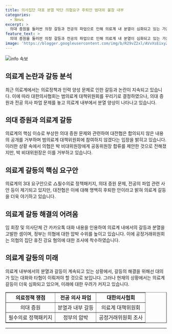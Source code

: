 ```yaml
---
title: 의사집단 대표 분열 박단 의협요구 후퇴안 범대위 불참 내부
categories:
  - News
excerpt: >
  의대 증원을 둘러싼 의정 갈등과 전공의 파업으로 인해 의료계 내 분열이 심화되고 있는 가운데, 대한의사협회가 범의료계 대책위원회를 구성하겠다는 방침을 밝혔다. 하지만 대한전공의협의회는 이에 반발하며 내분을 드러내고 있으며, 정부는 의협의 집단 휴진 강요 혐의를 조사 중이다. 공정거래위원회는 이 조사를 통해 의사들에게 강요가 있었는지 확인할 예정이다. 이러한 논란 속에서 의료계의 미래에 대한 우려가 커지고 있다.
feature_text: >
  의대 증원을 둘러싼 의정 갈등과 전공의 파업으로 인해 의료계 내 분열이 심화되고 있는 가운데, 대한의사협회가 범의료계 대책위원회를 구성하겠다는 방침을 밝혔다. 하지만 대한전공의협의회는 이에 반발하며 내분을 드러내고 있으며, 정부는 의협의 집단 휴진 강요 혐의를 조사 중이다. 공정거래위원회는 이 조사를 통해 의사들에게 강요가 있었는지 확인할 예정이다. 이러한 논란 속에서 의료계의 미래에 대한 우려가 커지고 있다.
image: 'https://blogger.googleusercontent.com/img/b/R29vZ2xl/AVvXsEixyZcFfHzMRdzZMjFBmAUKJYCLCGyLL1o632UiGVXcaFdKo_bkvkuCioo0uUKlGfBVcT3P84aROyZIXSBEx3Aw5nCQ3pTgDom1WDC4m8eifvWiAmWEEVb4x6G_l8C0QH225ldMjyaFvpxGEBGNO37VmDTDMHGhJPq73UglMfDca1-0aw/s1600/blogspot.png'
---
```


<p><img src="https://blogger.googleusercontent.com/img/b/R29vZ2xl/AVvXsEixyZcFfHzMRdzZMjFBmAUKJYCLCGyLL1o632UiGVXcaFdKo_bkvkuCioo0uUKlGfBVcT3P84aROyZIXSBEx3Aw5nCQ3pTgDom1WDC4m8eifvWiAmWEEVb4x6G_l8C0QH225ldMjyaFvpxGEBGNO37VmDTDMHGhJPq73UglMfDca1-0aw/s1600/blogspot.png" alt="info 속보" /></p>

<h2 data-ke-size="size26">의료계 논란과 갈등 분석</h2>

<p data-ke-size="size16">최근 의료계에서는 의료정책과 인력 양성 문제로 인한 갈등과 논란이 지속되고 있습니다. 이에 따라 대한의사협회는 범의료계 대책위원회를 꾸리기로 결정하였으나, 의대 증원과 전공 의사 파업 문제를 놓고 의료계 내부에서 분열 양상이 나타나고 있습니다.</p>

<h2 data-ke-size="size26">의대 증원과 의료계 갈등</h2>

<p data-ke-size="size16">의료계의 핵심 이슈로 부상한 의대 증원 문제와 관련하여 대전협은 합의되지 않은 내용의 공개를 거부하며 범의료계 대책위원회에 참여하지 않겠다는 입장을 밝히고 있습니다. 이러한 상황 속에서 의협은 박 비대위원장에게 공동위원장 합류를 제안한 것으로 전해졌지만, 박 비대위원장은 이를 거부하고 있습니다.</p>

<h2 data-ke-size="size26">의료계 갈등의 핵심 요구안</h2>

<p data-ke-size="size16">의료계의 3대 요구안으로 △필수의료 정책패키지, 의대 증원 문제, 전공의 파업 관련 사안 등이 제기되고 있지만, 대전협은 이에 대해 명백히 후퇴한 안이라고 밝혀 의료계 갈등을 더욱 야기하고 있습니다.</p>

<h2 data-ke-size="size26">의료계 갈등 해결의 어려움</h2>

<p data-ke-size="size16">임 회장 및 의사단체 간 카카오톡 대화 내용을 인용하여 의료계 내에서의 갈등과 분열을 고발한 셈이며, 정부는 의협에 대한 압박 수위를 높이고 있습니다. 이에 공정거래위원회는 의협의 집단 휴진 강요 혐의에 대한 조사에 착수하였습니다.</p>

<h2 data-ke-size="size26">의료계 갈등의 미래</h2>

<p data-ke-size="size16">의료계 내부에서의 분열과 갈등이 계속되고 있는 상황에서, 갈등의 해결을 위해선 대의가 있는 대화와 타협이 이뤄져야 할 것으로 보입니다. 그러나 현재의 상황에서는 의료계 갈등이 더욱 심화되고 있으며, 미래에 대한 우려가 커지고 있습니다.</p>

<table style="width: 100%;" border="1">
<tbody>
<tr>
<td style="text-align: center; height: 17px;"><b>의료정책 쟁점</b></td>
<td style="text-align: center; height: 17px;"><b>전공 의사 파업</b></td>
<td style="text-align: center; height: 17px;"><b>대한의사협회</b></td>
</tr>
<tr>
<td style="text-align: center;">의대 증원</td>
<td style="text-align: center;">분열과 내부 갈등</td>
<td style="text-align: center;">의료계 대책위원회</td>
</tr>
<tr>
<td style="text-align: center;">필수의료 정책패키지</td>
<td style="text-align: center;">정부의 압박</td>
<td style="text-align: center;">공정거래위원회 조사</td>
</tr>
</tbody>
</table>

<hr>

